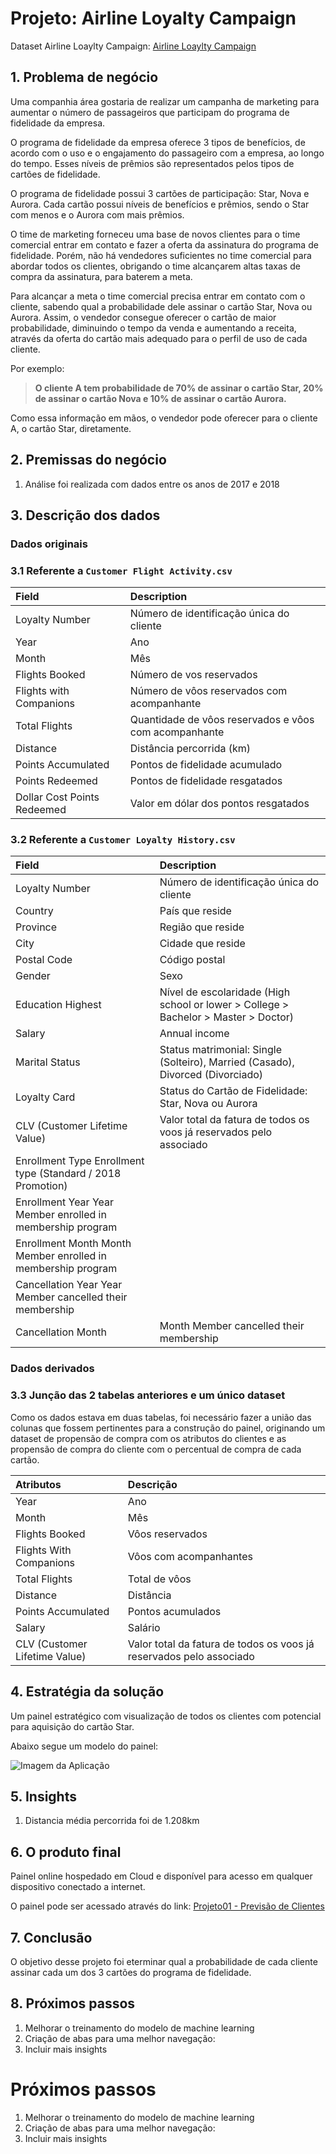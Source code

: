 # Projeto: Airline Loyalty Campaign
Dataset Airline Loaylty Campaign: [Airline Loaylty Campaign](https://www.kaggle.com/datasets/agungpambudi/airline-loyalty-campaign-program-impact-on-flights)

## 1. Problema de negócio

Uma companhia área gostaria de realizar um campanha de marketing para aumentar o número de passageiros que participam do programa de fidelidade da empresa.

O programa de fidelidade da empresa oferece 3 tipos de benefícios, de acordo com o uso e o engajamento do passageiro com a empresa, ao longo do tempo. Esses níveis de prêmios são representados pelos tipos de cartões de fidelidade.

O programa de fidelidade possui 3 cartões de participação: Star, Nova e Aurora. Cada cartão possui níveis de benefícios e prêmios, sendo o Star com menos e o Aurora com mais prêmios.

O time de marketing forneceu uma base de novos clientes para o time comercial entrar em contato e fazer a oferta da assinatura do programa de fidelidade. Porém, não há vendedores suficientes no time comercial para abordar todos os clientes, obrigando o time alcançarem altas taxas de compra da assinatura, para baterem a meta.

Para alcançar a meta o time comercial precisa entrar em contato com o cliente, sabendo qual a probabilidade dele assinar o cartão Star, Nova ou Aurora. Assim, o vendedor consegue oferecer o cartão de maior probabilidade, diminuindo o tempo da venda e aumentando a receita, através da oferta do cartão mais adequado para o perfil de uso de cada cliente.

Por exemplo:

> **O cliente A tem  probabilidade de 70% de assinar o cartão Star, 20% de assinar o cartão Nova e 10% de assinar o cartão Aurora.**

Como essa informação em mãos, o vendedor pode oferecer para o cliente A, o cartão Star, diretamente.

## 2. Premissas do negócio

1. Análise foi realizada com dados entre os anos de 2017 e 2018

## 3. Descrição dos dados

### Dados originais
### 3.1 Referente a `Customer Flight Activity.csv`

| Field |	Description |
| :---- | :---------- |
| Loyalty Number | Número de identificação única do cliente |
| Year |	Ano |
| Month |	Mês |
| Flights Booked |	Número de vos reservados |
| Flights with Companions | 	Número de vôos reservados com acompanhante |
| Total Flights | 	Quantidade de vôos reservados e vôos com acompanhante |
| Distance | 	Distância percorrida (km) |
| Points Accumulated | 	Pontos de fidelidade acumulado |
| Points Redeemed |	Pontos de fidelidade resgatados |
| Dollar Cost Points Redeemed |	Valor em dólar dos pontos resgatados |

### 3.2 Referente a `Customer Loyalty History.csv`

| Field |	Description |
| :---- | :---------- |
| Loyalty Number | Número de identificação única do cliente |
| Country |	País que reside |
| Province |	Região que reside |
| City	| Cidade que reside |
| Postal Code |	Código postal  |
| Gender |	Sexo |
| Education	Highest | Nível de escolaridade (High school or lower > College > Bachelor > Master > Doctor) |
| Salary | Annual income |
| Marital Status |	Status matrimonial: Single (Solteiro), Married (Casado), Divorced (Divorciado) |
| Loyalty Card |	Status do Cartão de Fidelidade:  Star,  Nova ou  Aurora |
| CLV	(Customer Lifetime Value) | Valor total da fatura de todos os voos já reservados pelo associado |
| Enrollment Type	Enrollment type (Standard / 2018 Promotion) |
| Enrollment Year	Year Member enrolled in membership program |
| Enrollment Month	Month Member enrolled in membership program |
| Cancellation Year	Year Member cancelled their membership |
| Cancellation Month |	Month Member cancelled their membership |

###  Dados derivados
### 3.3 Junção das 2 tabelas anteriores e um único dataset

Como os dados estava em duas tabelas, foi necessário fazer a união das colunas que fossem pertinentes para a construção do painel, originando um dataset de propensão de compra com os atributos do clientes e as propensão de compra do cliente com o percentual de compra de cada cartão.

| Atributos | Descrição |
| :-------- | :-------- |
| Year | Ano |
| Month | Mês |
| Flights Booked | Vôos reservados |
| Flights With Companions | Vôos com acompanhantes |
| Total Flights | Total de vôos |
| Distance | Distância |
| Points Accumulated | Pontos acumulados |
| Salary | Salário |
| CLV  (Customer Lifetime Value) | Valor total da fatura de todos os voos já reservados pelo associado |


## 4. Estratégia da solução

Um painel estratégico com visualização de todos os clientes com potencial para aquisição do cartão Star.

Abaixo segue um modelo do painel:

![Imagem da Aplicação](https://docs.google.com/drawings/d/e/2PACX-1vR2amL0k041GIlv8OYdRQzXVDpJ3i8VQjc9P9ePCh_qRnDPOigM4DN851J0hifDn8IZfGHlhMfB5FgT/pub?w=960&h=720)

## 5. Insights

1. Distancia média percorrida foi de 1.208km

## 6. O produto final

Painel online hospedado em Cloud e disponível para acesso em qualquer dispositivo conectado a internet.

O painel pode ser acessado através do link:
[Projeto01 - Previsão de Clientes](https://huggingface.co/spaces/garritanoo/projeto01_previsao_clientes)

## 7. Conclusão

O objetivo desse projeto foi eterminar qual a probabilidade de cada cliente assinar cada um dos 3 cartões do programa de fidelidade. 

## 8. Próximos passos

1. Melhorar o treinamento do modelo de machine learning
2. Criação de abas para uma melhor navegação:
3. Incluir mais insights

# Próximos passos

1. Melhorar o treinamento do modelo de machine learning
2. Criação de abas para uma melhor navegação:
3. Incluir mais insights

